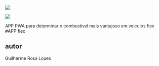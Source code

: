 


![](https://img.shields.io/github/license/caallop/PWA)

![](https://raw.githubusercontent.com/caallop/flexv2/refs/heads/main/img/qrcode.png)


APP PWA para determinar o combustivel mais vantajoso em veiculos flex
#APP flex
## autor 
Guilherme Rosa Lopes
